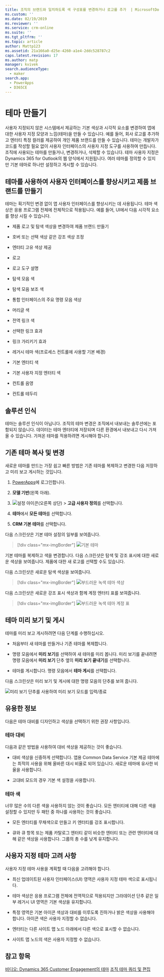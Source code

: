 ```yaml
---
title: 조직의 브랜드와 일치하도록 색 구성표를 변경하거나 로고를 추가  | MicrosoftDocs
ms.custom: ''
ms.date: 02/19/2019
ms.reviewer: ''
ms.service: crm-online
ms.suite: ''
ms.tgt_pltfrm: ''
ms.topic: article
author: Mattp123
ms.assetid: 21a166a0-d25e-4260-a1e4-2ddc528787c2
caps.latest.revision: 17
ms.author: matp
manager: kvivek
search.audienceType:
  - maker
search.app:
  - PowerApps
  - D365CE
---
```

# <a name="create-a-theme"></a>테마 만들기

사용자 지정되지 않은 시스템에서 제공하는 기본 색상과 시각적 요소를 변경하여 앱에 대한 사용자 지정 모양과 느낌(테마)을 만들 수 있습니다. 예를 들어, 회사 로고를 추가하고 엔터티 특정 컬러를 제공하여 개인 제품 브랜드를 만들 수 있습니다. 테마는 개발자가 코드를 작성할 필요 없이 사용자 인터페이스의 사용자 지정 도구를 사용하여 만듭니다. 조직에 사용되는 테마를 만들거나, 변경하거나, 삭제할 수 있습니다. 테마 사용자 지정은 Dynamics 365 for Outlook의 웹 양식에서 지원됩니다. 여러 테마를 정의할 수 있지만 기본 테마로 하나만 설정하고 게시할 수 있습니다.  
  
<a name="UseThemes"></a>   
## <a name="use-themes-to-enhance-the-user-interface-and-create-your-product-branding"></a>테마를 사용하여 사용자 인터페이스를 향상시키고 제품 브랜드를 만들기  
 테마는 획기적인 변경 없이 앱 사용자 인터페이스를 향상시키는 데 사용됩니다. 테마 색상은 응용 프로그램 전체에 전체적으로 적용됩니다. 예를 들어, UI에서 다음 시각적 요소를 향상 시킬 수 있습니다.  
  
-   제품 로고 및 탐색 색상을 변경하여 제품 브랜드 만들기  
  
-   호버 또는 선택 색상 같은 강조 색상 조정  
  
-   엔터티 고유 색상 제공  
    
-   로고  
  
-   로고 도구 설명  
  
-   탐색 모음 색  
  
-   탐색 모음 보조 색

-   통합 인터페이스의 주요 명령 모음 색상
  
-   머리글 색  
  
-   전역 링크 색  
  
-   선택한 링크 효과  
  
-   링크 가리키기 효과  
  
-   레거시 테마 색(프로세스 컨트롤에 사용할 기본 배경)  
  
-   기본 엔터티 색  
  
-   기본 사용자 지정 엔터티 색  
  
-   컨트롤 음영  
  
-   컨트롤 테두리  
  
<a name="Solution"></a>   
## <a name="solution-awareness"></a>솔루션 인식  
 테마는 솔루션 인식이 아닙니다. 조직의 테마 변경은 조직에서 내보내는 솔루션에는 포함되지 않습니다. 데이터는 테마 엔터티에 저장되며 다른 환경에서 내보내고 다시 가져올 수 있습니다. 가져온 테마를 적용하려면 게시해야 합니다.  
  
<a name="CloneAlter"></a>   
## <a name="copy-and-alter-the-existing-theme"></a>기존 테마 복사 및 변경  
 새로운 테마를 만드는 가장 쉽고 빠른 방법은 기존 테마를 복제하고 변경한 다음 저장하고 미리 보고 게시하는 것입니다. 
 
1.  [PowerApps](https://web.powerapps.com/?utm_source=padocs&utm_medium=linkinadoc&utm_campaign=referralsfromdoc)에 로그인합니다.

2.  **모델 기반**(왼쪽 아래). 

3.  ![설정 아이콘](../model-driven-apps/media/powerapps-gear.png)(오른쪽 상단) > **고급 사용자 정의**를 선택합니다. 

4. **테마**에서 **모든 테마**를 선택합니다. 

5. **CRM 기본 테마**를 선택합니다. 

다음 스크린샷은 기본 테마 설정의 일부를 보여줍니다.  

> [!div class="mx-imgBorder"] 
> ![기본 테마](media/default-theme.png) 
  
 기본 테마를 복제하고 색을 변경합니다. 다음 스크린샷은 탐색 및 강조 표시에 대한 새로운 색상을 보여줍니다. 제품에 대한 새 로고를 선택할 수도 있습니다.  
  
 다음 스크린샷은 새로운 탐색 색상을 보여줍니다.  
 
 > [!div class="mx-imgBorder"] 
 > ![부드러운 녹색 테마 색상](media/theme-gentle-green.png "부드러운 녹색 테마 색상")  
  
 다음 스크린샷은 새로운 강조 표시 색상과 함께 계정 엔터티 표를 보여줍니다.  
 
 > [!div class="mx-imgBorder"] 
 > ![부드러운 녹색 테마 계정 표](media/themes-gentle-green-account-grid.png "부드러운 녹색 테마 계정 표")  
  
<a name="Publish"></a>   
## <a name="preview-and-publish-a-theme"></a>테마 미리 보기 및 게시  
 테마를 미리 보고 게시하려면 다음 단계를 수행하십시오.  
  
-   처음부터 새 테마를 만들거나 기존 테마를 복제합니다.  
  
-   명령 모음에서 **미리 보기**를 선택하여 새 테마를 미리 봅니다. 미리 보기를 끝내려면 명령 모음에서 **미리 보기** 단추 옆의 **미리 보기 끝내기**를 선택합니다.  
  
-   테마를 게시합니다. 명령 모음에서 **테마 게시**를 선택합니다.  
  
 다음 스크린샷은 미리 보기 및 게시에 대한 명령 모음의 단추를 보여 줍니다.  
  
 ![미리 보기 단추를 사용하여 미리 보기 모드를 입력/종료](media/themes-preview-buttons.PNG "미리 보기 단추를 사용하여 미리 보기 모드를 입력/종료")  
  
<a name="BestPracticies"></a>   
## <a name="best-practices"></a>유용한 정보  
 다음은 테마 대비를 디자인하고 색상을 선택하기 위한 권장 사항입니다.  
  
### <a name="theme-contrast"></a>테마 대비  
 다음과 같은 방법을 사용하여 대비 색상을 제공하는 것이 좋습니다.  
  
-   대비 색상을 신중하게 선택합니다. 앱용 Common Data Service 기본 제공 테마에는 최적의 사용을 위해 올바른 대시 비율로 되어 있습니다. 새로운 테마에 유사한 비율을 사용합니다.  
  
-   고대비 모드의 경우 기본 색 설정을 사용합니다.  
  
### <a name="theme-colors"></a>테마 색  
 너무 많은 수의 다른 색을 사용하지 않는 것이 좋습니다. 모든 엔터티에 대해 다른 색을 설정할 수 있지만 두 패턴 중 하나를 사용하는 것이 좋습니다.  
  
-   모든 엔터티를 무채색으로 만들고 키 엔터티를 강조 표시합니다.  
  
-   큐와 큐 항목 또는 제품 카탈로그 엔터티 같이 비슷한 엔터티 또는 관련 엔터티에 대해 같은 색상을 사용합니다. 그룹의 총 수를 낮게 유지합니다.  
  
<a name="Considerations"></a>   
## <a name="custom-theme-considerations"></a>사용자 지정 테마 고려 사항  
 사용자 지정 테마 사용을 계획할 때 다음을 고려해야 합니다.  
  
-   최신 업데이트된 사용자 인터페이스(UI) 영역은 사용자 지정 테마 색으로 표시됩니다.  
  
-   테마 색상은 응용 프로그램 전체에 전역적으로 적용되지만 그라데이션 단추 같은 일부 레거시 UI 영역은 기본 색상을 유지합니다.  
  
-   특정 영역은 기본 아이콘 색상과 대비를 이루도록 진하거나 밝은 색상을 사용해야 합니다. 아이콘 색은 사용자 지정할 수 없습니다.  
  
-   엔터티는 다른 사이트 맵 노드 아래에서 다른 색으로 표시할 수 없습니다.  
  
-   사이트 맵 노드의 색은 사용자 지정할 수 없습니다.  
  
## <a name="see-also"></a>참고 항목  
         
 [비디오: Dynamics 365 Customer Engagement의 테마](http://go.microsoft.com/fwlink/p/?LinkId=529568) [조직 테마 쿼리 및 편집](https://docs.microsoft.com/dynamics365/customer-engagement/developer/customize-dev/query-and-edit-an-organization-theme)

